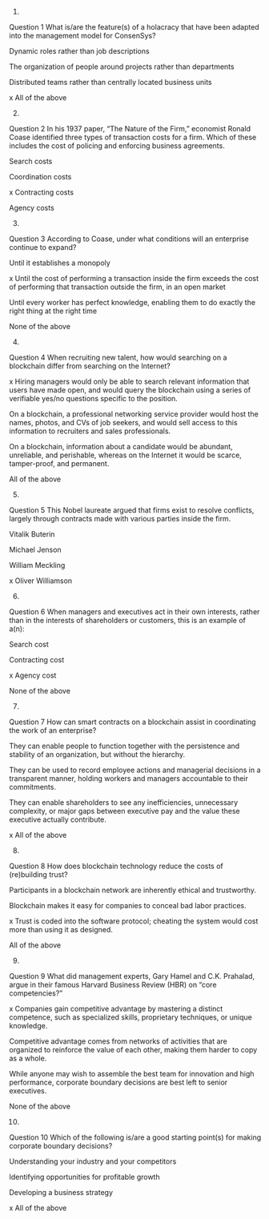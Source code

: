 1.
Question 1
What is/are the feature(s) of a holacracy that have been adapted into the management model for ConsenSys?




Dynamic roles rather than job descriptions


The organization of people around projects rather than departments


Distributed teams rather than centrally located business units


x All of the above



2.
Question 2
In his 1937 paper, “The Nature of the Firm,” economist Ronald Coase identified three types of transaction costs for a firm.  Which of these includes the cost of policing and enforcing business agreements.




Search costs


Coordination costs


x Contracting costs


Agency costs



3.
Question 3
According to Coase, under what conditions will an enterprise continue to expand?




Until it establishes a monopoly


x Until the cost of performing a transaction inside the firm exceeds the cost of performing that transaction outside the firm, in an open market


Until every worker has perfect knowledge, enabling them to do exactly the right thing at the right time


None of the above



4.
Question 4
When recruiting new talent, how would searching on a blockchain differ from searching on the Internet?




x Hiring managers would only be able to search relevant information that users have made open, and would query the blockchain using a series of verifiable yes/no questions specific to the position.


On a blockchain, a professional networking service provider would host the names, photos, and CVs of job seekers, and would sell access to this information to recruiters and sales professionals.


On a blockchain, information about a candidate would be abundant, unreliable, and perishable, whereas on the Internet it would be scarce, tamper-proof, and permanent.


All of the above



5.
Question 5
This Nobel laureate argued that firms exist to resolve conflicts, largely through contracts made with various parties inside the firm.




Vitalik Buterin


Michael Jenson


William Meckling


x Oliver Williamson



6.
Question 6
When managers and executives act in their own interests, rather than in the interests of shareholders or customers, this is an example of a(n):




Search cost


Contracting cost


x Agency cost


None of the above



7.
Question 7
How can smart contracts on a blockchain assist in coordinating the work of an enterprise?




They can enable people to function together with the persistence and stability of an organization, but without the hierarchy. 


They can be used to record employee actions and managerial decisions in a transparent manner, holding workers and managers accountable to their commitments. 


They can enable shareholders to see any inefficiencies, unnecessary complexity, or major gaps between executive pay and the value these executive actually contribute.


x All of the above



8.
Question 8
How does blockchain technology reduce the costs of (re)building trust?




Participants in a blockchain network are inherently ethical and trustworthy.


Blockchain makes it easy for companies to conceal bad labor practices.


x Trust is coded into the software protocol; cheating the system would cost more than using it as designed.


All of the above



9.
Question 9
What did management experts, Gary Hamel and C.K. Prahalad, argue in their famous Harvard Business Review (HBR) on “core competencies?”




x Companies gain competitive advantage by mastering a distinct competence, such as specialized skills, proprietary techniques, or unique knowledge.


Competitive advantage comes from networks of activities that are organized to reinforce the value of each other, making them harder to copy as a whole.


While anyone may wish to assemble the best team for innovation and high performance, corporate boundary decisions are best left to senior executives.


None of the above



10.
Question 10
Which of the following is/are a good starting point(s) for making corporate boundary decisions?




Understanding your industry and your competitors


Identifying opportunities for profitable growth


Developing a business strategy


x All of the above

